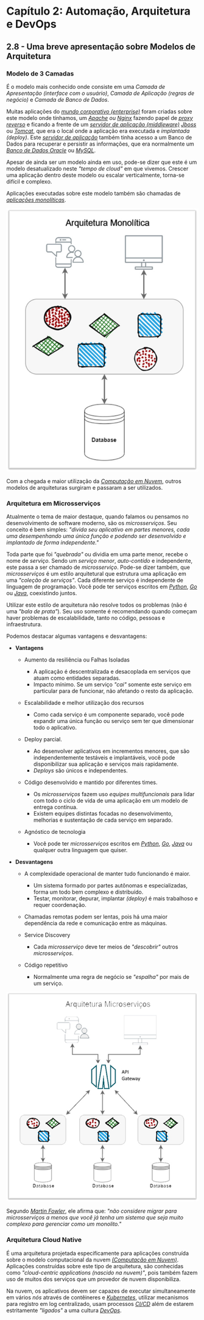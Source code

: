 # Capítulo 2: Automação, Arquitetura e DevOps

## 2.8 - Uma breve apresentação sobre Modelos de Arquitetura

### Modelo de 3 Camadas

É o modelo mais conhecido onde consiste em uma _Camada de Apresentação (interface com o usuário)_, _Camada de Aplicação (regras de negócio)_ e _Camada de Banco de Dados_.

Muitas aplicações do _[mundo corporativo (enterprise)](https://en.wikipedia.org/wiki/Enterprise_software)_ foram criadas sobre este modelo onde tínhamos, um _[Apache](https://pt.wikipedia.org/wiki/Servidor_Apache) ou [Nginx](https://pt.wikipedia.org/wiki/Nginx)_ fazendo papel de _[proxy reverso](https://pt.wikipedia.org/wiki/Proxy_reverso)_ e ficando a frente de um _[servidor de aplicação (middleware)](https://pt.wikipedia.org/wiki/Servidor_de_aplica%C3%A7%C3%A3o)_ _[Jboss](https://en.wikipedia.org/wiki/JBoss_Enterprise_Application_Platform)_ ou _[Tomcat](https://pt.wikipedia.org/wiki/Apache_Tomcat)_, que era o local onde a aplicação era executada e _implantada (deploy)_. Este _[servidor de aplicação](https://pt.wikipedia.org/wiki/Servidor_de_aplica%C3%A7%C3%A3o)_ também tinha acesso a um Banco de Dados para recuperar e persistir as informações, que era normalmente um _[Banco de Dados Oracle](https://pt.wikipedia.org/wiki/Oracle_(banco_de_dados))_ ou _[MySQL](https://pt.wikipedia.org/wiki/MySQL)_.

Apesar de ainda ser um modelo ainda em uso, pode-se dizer que este é um modelo desatualizado neste _"tempo de cloud"_ em que vivemos. Crescer uma aplicação dentro deste modelo ou escalar verticalmente, torna-se difícil e complexo. 

Aplicações executadas sobre este modelo também são chamadas de _[aplicações monolíticas](https://pt.wikipedia.org/wiki/Aplica%C3%A7%C3%A3o_monol%C3%ADtica)_.

![alt_text](./images/arch-monolitico.jpg  "Arquitetura Monolítica")

Com a chegada e maior utilização da _[Computação em Nuvem](https://pt.wikipedia.org/wiki/Computa%C3%A7%C3%A3o_em_nuvem)_, outros modelos de arquiteturas surgiram e passaram a ser utilizados.

### Arquitetura em Microsserviços 

Atualmente o tema de maior destaque, quando falamos ou pensamos no desenvolvimento de software moderno, são os _microsserviços_. Seu conceito é bem simples: _"divida seu aplicativo em partes menores, cada uma desempenhando uma única função e podendo ser desenvolvido e implantado de forma independente."_

Toda parte que foi _"quebrada"_ ou dividia em uma parte menor, recebe o nome de _serviço_. Sendo um _serviço menor_, _auto-contido_ e independente, este passa a ser chamado de _microsserviço_. Pode-se dizer também, que _microsserviços_ é um estilo arquitetural que estrutura uma aplicação em uma _"coleção de serviços"_. Cada diferente serviço é independente de linguagem de programação. Você pode ter serviços escritos em _[Python](https://pt.wikipedia.org/wiki/Python)_, _[Go](https://pt.wikipedia.org/wiki/Go_(linguagem_de_programa%C3%A7%C3%A3o))_ ou _[Java](https://pt.wikipedia.org/wiki/Java_(linguagem_de_programa%C3%A7%C3%A3o))_, coexistindo juntos.

Utilizar este estilo de arquitetura não resolve todos os problemas (não é uma _"bala de prata"_). Seu uso somente é recomendando quando começam haver problemas de escalabilidade, tanto no código, pessoas e infraestrutura. 

Podemos destacar algumas vantagens e desvantagens:

- **Vantagens**
    - Aumento da resiliência ou Falhas Isoladas
        - A aplicação é descentralizada e desacoplada em serviços que atuam como entidades separadas.
        - Impacto mínimo. Se um serviço _"cai"_ somente este serviço em particular para de funcionar, não afetando o resto da aplicação.
    
    - Escalabilidade e melhor utilização dos recursos
        - Como cada serviço é um componente separado, você pode expandir uma única função ou serviço sem ter que dimensionar todo o aplicativo.
        
    - Deploy parcial.
        - Ao desenvolver aplicativos em incrementos menores, que são independentemente testáveis e implantáveis, você pode disponibilizar sua aplicação e serviços mais rapidamente.
        - _Deploys_ são únicos e independentes.
        
    - Código desenvolvido e mantido por diferentes times.
        - Os _microsserviços_ fazem uso _equipes multifuncionais_ para lidar com todo o ciclo de vida de uma aplicação em um modelo de entrega contínua. 
        - Existem equipes distintas focadas no desenvolvimento, melhorias e sustentação de cada serviço em separado.    
        
    - Agnóstico de tecnologia 
        - Você pode ter _microsserviços_ escritos em _[Python](https://pt.wikipedia.org/wiki/Python)_, _[Go](https://pt.wikipedia.org/wiki/Go_(linguagem_de_programa%C3%A7%C3%A3o))_, _[Java](https://pt.wikipedia.org/wiki/Java_(linguagem_de_programa%C3%A7%C3%A3o))_ ou qualquer outra linguagem que quiser.

- **Desvantagens**        
    - A complexidade operacional de manter tudo funcionando é maior.
        - Um sistema formado por partes autônomas e especializadas, forma um todo bem complexo e distribuído.
        - Testar, monitorar, depurar, implantar _(deploy)_ é mais trabalhoso e requer coordenação.
    
    - Chamadas remotas podem ser lentas, pois há uma maior dependência da rede e comunicação entre as máquinas.
    
    - Service Discovery 
        - Cada _microsserviço_ deve ter meios de _"descobrir"_ outros _microsserviços_.
    
    - Código repetitivo
        - Normalmente uma regra de negócio se _"espalha"_ por mais de um serviço.

![alt_text](./images/arch-microsservices.jpg  "Arquitetura em Microsserviços")

Segundo _[Martin Fowler](https://pt.wikipedia.org/wiki/Martin_Fowler)_, ele afirma que: _"não considere migrar para microsserviços a menos que você já tenha um sistema que seja muito complexo para gerenciar como um monolito."_

### Arquitetura Cloud Native

É uma arquitetura projetada especificamente para aplicações construída sobre o modelo computacional da nuvem _[(Computação em Nuvem)](https://pt.wikipedia.org/wiki/Computa%C3%A7%C3%A3o_em_nuvem)_. Aplicações construídas sobre este tipo de arquitetura, são conhecidas como _"cloud-centric applications (nascido na nuvem)"_, pois também fazem uso de muitos dos serviços que um provedor de nuvem disponibiliza.

Na nuvem, os aplicativos devem ser capazes de executar simultaneamente em vários _nós_ através de contêineres e _[Kubernetes](https://pt.wikipedia.org/wiki/Kubernetes)_, utilizar mecanismos para registro em log centralizado, usam processos _[CI/CD](https://pt.wikipedia.org/wiki/CI/CD)_ além de estarem estritamente _"ligados"_ a uma cultura _[DevOps](https://pt.wikipedia.org/wiki/DevOps)_.


